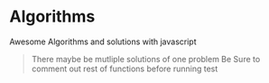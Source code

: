 # Algorithms

Awesome Algorithms and solutions with javascript

> There maybe be mutliple solutions of one problem
> Be Sure to comment out rest of functions before running test
